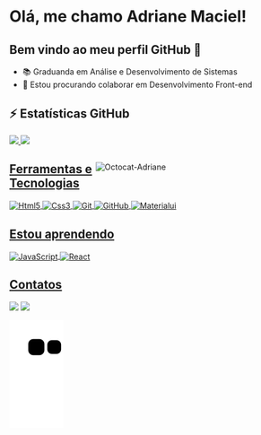 # Olá, me chamo Adriane Maciel! 
## Bem vindo ao meu perfil GitHub 👋

- :books: Graduanda em Análise e Desenvolvimento de Sistemas
- :handshake: Estou procurando colaborar em Desenvolvimento Front-end

## :zap: Estatísticas GitHub
<div>
  <a href="https://github.com/adrianemaciel">
  <img height="160em" src="https://github-readme-stats.vercel.app/api/top-langs/?username=adrianemaciel&layout=compact&langs_count=7&theme=moltack" />
  <img height="160em" src="https://github-readme-stats.vercel.app/api?username=adrianemaciel&show_icons=true&theme=moltack&include_all_commits=true&count_private=true" />
  </div>

<img align="right" width="350px" alt="Octocat-Adriane" src="https://i.postimg.cc/26HV8Q4L/octocat-1664567542809.png" />

## Ferramentas e Tecnologias
<div>
 
  <img align="center" alt="Html5" width="40" height="40" src="https://cdn.jsdelivr.net/gh/devicons/devicon/icons/html5/html5-original.svg" /> 
  <img align="center" alt="Css3" width="40" height="40" src="https://cdn.jsdelivr.net/gh/devicons/devicon/icons/css3/css3-original.svg" /> 
  <img align="center" alt="Git" width="40" height="40" src="https://cdn.jsdelivr.net/gh/devicons/devicon/icons/git/git-original.svg" /> 
  <img align="center" alt="GitHub" width="40" height="40" src="https://cdn.jsdelivr.net/gh/devicons/devicon/icons/github/github-original.svg" />
  <img align="center" alt="Materialui" width="40" height="40" src="https://cdn.jsdelivr.net/gh/devicons/devicon/icons/materialui/materialui-original.svg" />
          
</div>
          
## Estou aprendendo
<div>
  <img align="center" alt="JavaScript" width="40" height="40" src="https://cdn.jsdelivr.net/gh/devicons/devicon/icons/javascript/javascript-original.svg" /> 
  <img align="center" alt="React" width="40" height="40" src="https://cdn.jsdelivr.net/gh/devicons/devicon/icons/react/react-original.svg" />
</div>

## Contatos
<div>
  <a href = "mailto:contato@adrianemaciel.developer"><img src="https://img.shields.io/badge/Gmail-D14836?style=for-the-badge&logo=gmail&logoColor=white" target="_blank"></a>
  <a href="https://www.linkedin.com/in/adrianemacieldeveloper" target="_blank"><img src="https://img.shields.io/badge/-LinkedIn-%230077B5?style=for-the-badge&logo=linkedin&logoColor=white" target="_blank"></a>
</div>
          
![Snake animation](https://github.com/adrianemaciel/adrianemaciel/blob/output/github-contribution-grid-snake.svg)
